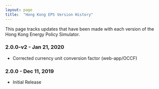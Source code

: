 ```yaml
---
layout: page
title:	"Hong Kong EPS Version History"
---
```

This page tracks updates that have been made with each version of the Hong Kong Energy Policy Simulator.

### **2.0.0-v2 - Jan 21, 2020**

* Corrected currency unit conversion factor (web-app/OCCF)

### **2.0.0 - Dec 11, 2019**

* Initial Release
